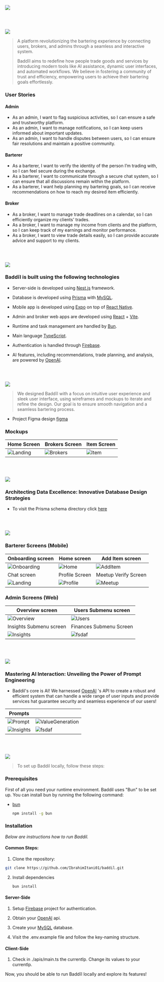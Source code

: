 <img src="./readme/titles/title1.svg"/>

<br><br>

<!-- project philosophy -->
<img src="./readme/titles/title2.svg"/>

> A platform revolutionizing the bartering experience by connecting users, brokers, and admins through a seamless and interactive system.
>
> Baddĭl aims to redefine how people trade goods and services by introducing modern tools like AI assistance, dynamic user interfaces, and automated workflows. We believe in fostering a community of trust and efficiency, empowering users to achieve their bartering goals effortlessly.

### User Stories

#### Admin

- As an admin, I want to flag suspicious activities, so I can ensure a safe and trustworthy platform.
- As an admin, I want to manage notifications, so I can keep users informed about important updates.
- As an admin, I want to handle disputes between users, so I can ensure fair resolutions and maintain a positive community.

#### Barterer

- As a barterer, I want to verify the identity of the person I’m trading with, so I can feel secure during the exchange.
- As a barterer, I want to communicate through a secure chat system, so I can ensure that all discussions remain within the platform.
- As a barterer, I want help planning my bartering goals, so I can receive recommendations on how to reach my desired item efficiently.

#### Broker

- As a broker, I want to manage trade deadlines on a calendar, so I can efficiently organize my clients' trades.
- As a broker, I want to manage my income from clients and the platform, so I can keep track of my earnings and monitor performance.
- As a broker, I want to view trade details easily, so I can provide accurate advice and support to my clients.

<br><br>

<!-- Tech stack -->
<img src="./readme/titles/title3.svg"/>

### Baddĭl is built using the following technologies

- Server-side is developed using [Nest.js](https://nestjs.com/) framework.

- Database is developed using [Prisma](https://www.prisma.io/) with [MySQL](https://www.mysql.com/products/workbench/).

- Mobile app is developed using [Expo](https://expo.dev/) on top of [React Native](https://reactnative.dev/).

- Admin and broker web apps are developed using [React](https://react.dev/) + [Vite](https://vite.dev/).

- Runtime and task management are handled by [Bun](https://bun.sh/).

- Main language [TypeScript](https://www.typescriptlang.org/).

- Authentication is handled through [Firebase](https://firebase.google.com/).

- AI features, including recommendations, trade planning, and analysis, are powered by [OpenAI](https://openai.com/).

<br><br>

<!-- UI UX -->
<img src="./readme/titles/title4.svg"/>

> We designed Baddĭl with a focus on intuitive user experience and sleek user interface, using wireframes and mockups to iterate and refine the design. Our goal is to ensure smooth navigation and a seamless bartering process.

- Project Figma design [figma](https://www.figma.com/design/mQS7bXZeXgdcuBRzxnVaNN/Badd%C4%ADl-Project?m=auto&t=i0kwRwvZMlqeEVbU-1)

### Mockups

| Home Screen                                      | Brokers Screen                                  | Item Screen                                   |
| ------------------------------------------------ | ----------------------------------------------- | --------------------------------------------- |
| ![Landing](./readme/mockups/mobile/homePage.png) | ![Brokers](./readme/mockups/mobile/brokers.png) | ![Item](./readme/mockups/mobile/itemPage.png) |

<br><br>

<!-- Database Design -->
<img src="./readme/titles/title5.svg"/>

### Architecting Data Excellence: Innovative Database Design Strategies

- To visit the Prisma schema directory click [here]("./readme/schema")

<br><br>

<!-- Implementation -->
<img src="./readme/titles/title6.svg"/>

### Barterer Screens (Mobile)

| Onboarding screen                                    | Home screen                                    | Add Item screen                                    |
| ---------------------------------------------------- | ---------------------------------------------- | -------------------------------------------------- |
| ![Onboarding](/readme/screens/mobile/onBoarding.gif) | ![Home](/readme/screens/mobile/home.gif)       | ![AddItem](/readme/screens/mobile/addItem.gif)     |
| Chat screen                                          | Profile Screen                                 | Meetup Verify Screen                               |
| ![Landing](/readme/screens/mobile/chat.gif)          | ![Profile](/readme/screens/mobile/profile.gif) | ![Meetup](/readme/screens/mobile/meetupVerify.gif) |

### Admin Screens (Web)

| Overview screen                                  | Users Submenu screen                          |
| ------------------------------------------------ | --------------------------------------------- |
| ![Overview](./readme/screens/admin/overview.gif) | ![Users](./readme/screens/admin/users.gif)    |
| Insights Submenu screen                          | Finances Submenu Screen                       |
| ![Insights](./readme/screens/admin/insights.gif) | ![fsdaf](./readme/screens/admin/finances.gif) |

<br><br>

<!-- Prompt Engineering -->
<img src="./readme/titles/title7.svg"/>

### Mastering AI Interaction: Unveiling the Power of Prompt Engineering

- Baddil's core is AI! We harnessed [OpenAI]("https://openai.com/index/openai-api/") 's API to create a robust and efficient system that can handle a wide range of user inputs and provide services hat guarantee security and seamless experience of our users!

| Prompts                                         |                                                          |
| ----------------------------------------------- | -------------------------------------------------------- |
| ![Prompt](./readme/prompts/systemPrompt.png)    | ![ValueGeneration](./readme/prompts/valueGeneration.png) |
| ![Insights](./readme/prompts/openAiPayload.png) | ![fsdaf](./readme/prompts/barterRecommendations.png)     |

<br><br>

<!-- How to run -->
<img src="./readme/titles/title10.svg"/>

> To set up Baddil locally, follow these steps:

### Prerequisites

First of all you need your runtime environment. Baddil uses "Bun" to be set up. You can install bun by running the following command:

- [bun](https://bun.sh/docs/installation)

  ```sh
  npm install -g bun
  ```

### Installation

_Below are instructions how to run Baddil._

#### Common Steps:

1. Clone the repository:

```sh
git clone https://github.com/IbrahimItani01/baddil.git
```

2. Install dependencies

   ```sh
   bun install
   ```

#### Server-Side

1. Setup [Firebase]("https://firebase.google.com/") project for authentication.

2. Obtain your [OpenAI]("https://openai.com/index/openai-api/") api.

3. Create your [MySQL]("https://www.mysql.com/products/workbench/") database.

4. Visit the .env.example file and follow the key-naming structure.

#### Client-Side

1. Check in ./apis/main.ts the currentIp. Change its values to your currentIp.

Now, you should be able to run Baddĭl locally and explore its features!
